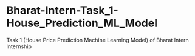 # Bharat-Intern-Task_1-House_Prediction_ML_Model
Task 1 (House Price Prediction Machine Learning Model) of Bharat Intern Internship
